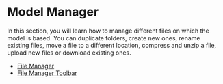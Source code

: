 # Model Manager  
In this section, you will learn how to manage different files on which the model is based. You can duplicate folders, create new ones, rename existing files, move a file to a different location, compress and unzip a file, upload new files or download existing ones.

-   [File Manager](http://pyplan.com/Cubeplan/2-Model%20Manager/File%20Manager/)
-   [File Manager Toolbar](http://pyplan.com/Cubeplan/2-Model%20Manager/File%20Manager%20Toolbar/)
<!--stackedit_data:
eyJoaXN0b3J5IjpbODY0MTY5NzgzXX0=
-->